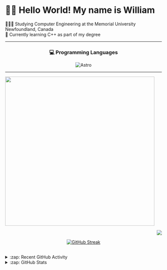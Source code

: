 # 👋🏼 Hello World! My name is William

👨🏼‍🎓 Studying Computer Engineering at the Memorial University Newfoundland, Canada <br/>
💭 Currently learning C++ as part of my degree <br/>

</div>


---
<div align="center">
<h3> 💻 Programming Languages </h3>
</div>
<div align="center">

![Astro](https://img.shields.io/badge/astro-%232C2052.svg?style=for-the-badge&logo=astro&logoColor=white)



<!-- 
  <a href= 'https://www.typescriptlang.org'>
<img src="https://img.shields.io/badge/TypeScript-007ACC?style=for-the-badge&logo=typescript&logoColor=white" />
  </a>
 <a href= 'https://www.javascript.com'>
<img src="https://img.shields.io/badge/JavaScript-323330?style=for-the-badge&logo=javascript&logoColor=F7DF1E" />
  </a>
   <a href= 'https://nodejs.org/en/'>
<img src="https://img.shields.io/badge/Node.js-339933?style=for-the-badge&logo=nodedotjs&logoColor=white" />
  </a>
   <a href= 'https://img.shields.io/badge/npm-CB3837?style=for-the-badge&logo=npm&logoColor=white'>
<img src="https://img.shields.io/badge/npm-CB3837?style=for-the-badge&logo=npm&logoColor=white" />
  </a>
   <a href= 'https://www.mongodb.com'>
<img src="https://img.shields.io/badge/MongoDB-white?style=for-the-badge&logo=mongodb&logoColor=4EA94B" />
  </a>
   <a href= 'https://www.tensorflow.org'>
<img src="https://img.shields.io/badge/TensorFlow-FF6F00?style=for-the-badge&logo=TensorFlow&logoColor=white" />
  </a>
   <a href= 'https://pptr.dev'>
<img src="https://img.shields.io/badge/Puppeteer-40B5A4?style=for-the-badge&logo=Puppeteer&logoColor=white" />
  </a>
     <a href= 'https://aws.amazon.com/?nc2=h_lg'>
<img src="https://img.shields.io/badge/Amazon AWS-{232F3E}?style=for-the-badge&logo=amazonaws&logoColor=white" />
  </a>
     <a href= 'https://dashboard.heroku.com'>
<img src="https://img.shields.io/badge/Heroku-430098?style=for-the-badge&logo=heroku&logoColor=white" />
  </a>
     <a href= ''>
<img src="https://img.shields.io/badge/Visual_Studio_Code-0078D4?style=for-the-badge&logo=visual%20studio%20code&logoColor=white" />
  </a>
     <img src="https://img.shields.io/badge/Git-F05032?style=for-the-badge&logo=git&logoColor=white" />
     <img src="https://img.shields.io/badge/prettier-1A2C34?style=for-the-badge&logo=prettier&logoColor=F7BA3E" />
</div>
-->

---
                  
<p align = "left">
  <img src = "https://github-readme-stats.vercel.app/api/top-langs/?username=WilliamCW-Codes&theme=radical&layout=compact" width="480">
</p>

<p align = "right">
  <img src = "https://github-readme-stats.vercel.app/api?username=WilliamCW-Codes&show_icons=true&theme=radical&layout=compact">
</p> 

[![GitHub Streak](http://github-readme-streak-stats.herokuapp.com?user=WilliamCW-Codes&theme=radical&date_format=M%20j%5B%2C%20Y%5D)](https://git.io/streak-stats)


</div>
<br>

<details>
  <summary>:zap: Recent GitHub Activity</summary>
  
<!--START_SECTION:activity-->

<!--END_SECTION:activity-->

</details>

<details>
  <summary>:zap: GitHub Stats</summary>

 
